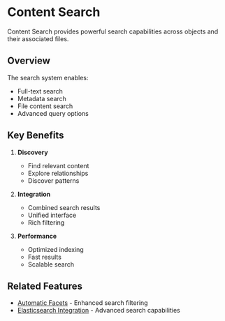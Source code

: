 # Content Search

Content Search provides powerful search capabilities across objects and their associated files.

## Overview

The search system enables:
- Full-text search
- Metadata search
- File content search
- Advanced query options

## Key Benefits

1. **Discovery**
   - Find relevant content
   - Explore relationships
   - Discover patterns

2. **Integration**
   - Combined search results
   - Unified interface
   - Rich filtering

3. **Performance**
   - Optimized indexing
   - Fast results
   - Scalable search

## Related Features

- [Automatic Facets](automatic-facets.md) - Enhanced search filtering
- [Elasticsearch Integration](elasticsearch.md) - Advanced search capabilities 